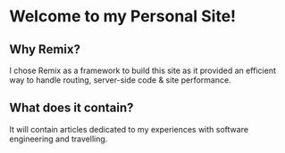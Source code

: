 # Welcome to my Personal Site!

## Why Remix?

I chose Remix as a framework to build this site as it provided an efficient way to handle routing, server-side code & site performance.

## What does it contain?

It will contain articles dedicated to my experiences with software engineering and travelling.
